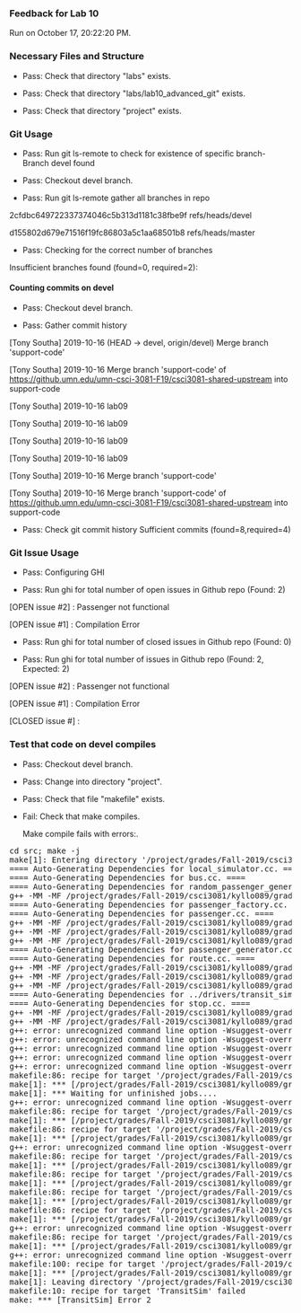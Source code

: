 ### Feedback for Lab 10

Run on October 17, 20:22:20 PM.


### Necessary Files and Structure

+ Pass: Check that directory "labs" exists.

+ Pass: Check that directory "labs/lab10_advanced_git" exists.

+ Pass: Check that directory "project" exists.


### Git Usage

+ Pass: Run git ls-remote to check for existence of specific branch- Branch devel found

+ Pass: Checkout devel branch.



+ Pass: Run git ls-remote gather all branches in repo

2cfdbc649722337374046c5b313d1181c38fbe9f	refs/heads/devel

d155802d679e71516f19fc86803a5c1aa68501b8	refs/heads/master



+ Pass: Checking for the correct number of branches

Insufficient branches found (found=0, required=2):




#### Counting commits on devel

+ Pass: Checkout devel branch.



+ Pass: Gather commit history

[Tony Southa] 2019-10-16 (HEAD -> devel, origin/devel) Merge branch 'support-code' 

[Tony Southa] 2019-10-16 Merge branch 'support-code' of https://github.umn.edu/umn-csci-3081-F19/csci3081-shared-upstream into support-code 


[Tony Southa] 2019-10-16 lab09 


[Tony Southa] 2019-10-16 lab09 


[Tony Southa] 2019-10-16 lab09 



[Tony Southa] 2019-10-16 lab09 


[Tony Southa] 2019-10-16 Merge branch 'support-code' 

[Tony Southa] 2019-10-16 Merge branch 'support-code' of https://github.umn.edu/umn-csci-3081-F19/csci3081-shared-upstream into support-code 






















+ Pass: Check git commit history
Sufficient commits (found=8,required=4)


### Git Issue Usage

+ Pass: Configuring GHI

+ Pass: Run ghi for total number of open issues in Github repo (Found: 2)

[OPEN issue #2] :  Passenger not functional

[OPEN issue #1] :  Compilation Error





+ Pass: Run ghi for total number of closed issues in Github repo (Found: 0)

+ Pass: Run ghi for total number of issues in Github repo (Found: 2, Expected: 2) 

 [OPEN issue #2] :  Passenger not functional

[OPEN issue #1] :  Compilation Error

[CLOSED issue #] : 

 




### Test that code on  devel compiles

+ Pass: Checkout devel branch.



+ Pass: Change into directory "project".

+ Pass: Check that file "makefile" exists.

+ Fail: Check that make compiles.

    Make compile fails with errors:.
<pre>cd src; make -j
make[1]: Entering directory '/project/grades/Fall-2019/csci3081/kyllo089/grading-environment/grading-scripts/grading/Lab_10_Feedback/repo-south211/project/src'
==== Auto-Generating Dependencies for local_simulator.cc. ====
==== Auto-Generating Dependencies for bus.cc. ====
==== Auto-Generating Dependencies for random_passenger_generator.cc. ====
g++ -MM -MF /project/grades/Fall-2019/csci3081/kyllo089/grading-environment/grading-scripts/grading/Lab_10_Feedback/repo-south211/project/build/obj/transit_sim/local_simulator.d -MP -MT /project/grades/Fall-2019/csci3081/kyllo089/grading-environment/grading-scripts/grading/Lab_10_Feedback/repo-south211/project/build/obj/transit_sim/local_simulator.o -W -Wall -Wextra -fdiagnostics-color=always -Wfloat-equal -Wshadow -Wcast-align -Wcast-qual -Wformat=2 -Winit-self -Wlogical-op -Wmissing-declarations -Wmissing-include-dirs -Wredundant-decls -Wswitch-default -Wsuggest-override -Wstrict-null-sentinel -Wsign-promo -Wold-style-cast -Woverloaded-virtual -Wctor-dtor-privacy -Wno-old-style-cast -Wno-cast-align -g -std=c++11 -c -I.. -I. -I./.. -I../drivers local_simulator.cc
==== Auto-Generating Dependencies for passenger_factory.cc. ====
==== Auto-Generating Dependencies for passenger.cc. ====
g++ -MM -MF /project/grades/Fall-2019/csci3081/kyllo089/grading-environment/grading-scripts/grading/Lab_10_Feedback/repo-south211/project/build/obj/transit_sim/bus.d -MP -MT /project/grades/Fall-2019/csci3081/kyllo089/grading-environment/grading-scripts/grading/Lab_10_Feedback/repo-south211/project/build/obj/transit_sim/bus.o -W -Wall -Wextra -fdiagnostics-color=always -Wfloat-equal -Wshadow -Wcast-align -Wcast-qual -Wformat=2 -Winit-self -Wlogical-op -Wmissing-declarations -Wmissing-include-dirs -Wredundant-decls -Wswitch-default -Wsuggest-override -Wstrict-null-sentinel -Wsign-promo -Wold-style-cast -Woverloaded-virtual -Wctor-dtor-privacy -Wno-old-style-cast -Wno-cast-align -g -std=c++11 -c -I.. -I. -I./.. -I../drivers bus.cc
g++ -MM -MF /project/grades/Fall-2019/csci3081/kyllo089/grading-environment/grading-scripts/grading/Lab_10_Feedback/repo-south211/project/build/obj/transit_sim/random_passenger_generator.d -MP -MT /project/grades/Fall-2019/csci3081/kyllo089/grading-environment/grading-scripts/grading/Lab_10_Feedback/repo-south211/project/build/obj/transit_sim/random_passenger_generator.o -W -Wall -Wextra -fdiagnostics-color=always -Wfloat-equal -Wshadow -Wcast-align -Wcast-qual -Wformat=2 -Winit-self -Wlogical-op -Wmissing-declarations -Wmissing-include-dirs -Wredundant-decls -Wswitch-default -Wsuggest-override -Wstrict-null-sentinel -Wsign-promo -Wold-style-cast -Woverloaded-virtual -Wctor-dtor-privacy -Wno-old-style-cast -Wno-cast-align -g -std=c++11 -c -I.. -I. -I./.. -I../drivers random_passenger_generator.cc
g++ -MM -MF /project/grades/Fall-2019/csci3081/kyllo089/grading-environment/grading-scripts/grading/Lab_10_Feedback/repo-south211/project/build/obj/transit_sim/passenger_factory.d -MP -MT /project/grades/Fall-2019/csci3081/kyllo089/grading-environment/grading-scripts/grading/Lab_10_Feedback/repo-south211/project/build/obj/transit_sim/passenger_factory.o -W -Wall -Wextra -fdiagnostics-color=always -Wfloat-equal -Wshadow -Wcast-align -Wcast-qual -Wformat=2 -Winit-self -Wlogical-op -Wmissing-declarations -Wmissing-include-dirs -Wredundant-decls -Wswitch-default -Wsuggest-override -Wstrict-null-sentinel -Wsign-promo -Wold-style-cast -Woverloaded-virtual -Wctor-dtor-privacy -Wno-old-style-cast -Wno-cast-align -g -std=c++11 -c -I.. -I. -I./.. -I../drivers passenger_factory.cc
==== Auto-Generating Dependencies for passenger_generator.cc. ====
==== Auto-Generating Dependencies for route.cc. ====
g++ -MM -MF /project/grades/Fall-2019/csci3081/kyllo089/grading-environment/grading-scripts/grading/Lab_10_Feedback/repo-south211/project/build/obj/transit_sim/passenger.d -MP -MT /project/grades/Fall-2019/csci3081/kyllo089/grading-environment/grading-scripts/grading/Lab_10_Feedback/repo-south211/project/build/obj/transit_sim/passenger.o -W -Wall -Wextra -fdiagnostics-color=always -Wfloat-equal -Wshadow -Wcast-align -Wcast-qual -Wformat=2 -Winit-self -Wlogical-op -Wmissing-declarations -Wmissing-include-dirs -Wredundant-decls -Wswitch-default -Wsuggest-override -Wstrict-null-sentinel -Wsign-promo -Wold-style-cast -Woverloaded-virtual -Wctor-dtor-privacy -Wno-old-style-cast -Wno-cast-align -g -std=c++11 -c -I.. -I. -I./.. -I../drivers passenger.cc
g++ -MM -MF /project/grades/Fall-2019/csci3081/kyllo089/grading-environment/grading-scripts/grading/Lab_10_Feedback/repo-south211/project/build/obj/transit_sim/passenger_generator.d -MP -MT /project/grades/Fall-2019/csci3081/kyllo089/grading-environment/grading-scripts/grading/Lab_10_Feedback/repo-south211/project/build/obj/transit_sim/passenger_generator.o -W -Wall -Wextra -fdiagnostics-color=always -Wfloat-equal -Wshadow -Wcast-align -Wcast-qual -Wformat=2 -Winit-self -Wlogical-op -Wmissing-declarations -Wmissing-include-dirs -Wredundant-decls -Wswitch-default -Wsuggest-override -Wstrict-null-sentinel -Wsign-promo -Wold-style-cast -Woverloaded-virtual -Wctor-dtor-privacy -Wno-old-style-cast -Wno-cast-align -g -std=c++11 -c -I.. -I. -I./.. -I../drivers passenger_generator.cc
g++ -MM -MF /project/grades/Fall-2019/csci3081/kyllo089/grading-environment/grading-scripts/grading/Lab_10_Feedback/repo-south211/project/build/obj/transit_sim/route.d -MP -MT /project/grades/Fall-2019/csci3081/kyllo089/grading-environment/grading-scripts/grading/Lab_10_Feedback/repo-south211/project/build/obj/transit_sim/route.o -W -Wall -Wextra -fdiagnostics-color=always -Wfloat-equal -Wshadow -Wcast-align -Wcast-qual -Wformat=2 -Winit-self -Wlogical-op -Wmissing-declarations -Wmissing-include-dirs -Wredundant-decls -Wswitch-default -Wsuggest-override -Wstrict-null-sentinel -Wsign-promo -Wold-style-cast -Woverloaded-virtual -Wctor-dtor-privacy -Wno-old-style-cast -Wno-cast-align -g -std=c++11 -c -I.. -I. -I./.. -I../drivers route.cc
==== Auto-Generating Dependencies for ../drivers/transit_sim.cc. ====
==== Auto-Generating Dependencies for stop.cc. ====
g++ -MM -MF /project/grades/Fall-2019/csci3081/kyllo089/grading-environment/grading-scripts/grading/Lab_10_Feedback/repo-south211/project/build/objdrivers/transit_sim.d -MP -MT /project/grades/Fall-2019/csci3081/kyllo089/grading-environment/grading-scripts/grading/Lab_10_Feedback/repo-south211/project/build/objdrivers/transit_sim.o -W -Wall -Wextra -fdiagnostics-color=always -Wfloat-equal -Wshadow -Wcast-align -Wcast-qual -Wformat=2 -Winit-self -Wlogical-op -Wmissing-declarations -Wmissing-include-dirs -Wredundant-decls -Wswitch-default -Wsuggest-override -Wstrict-null-sentinel -Wsign-promo -Wold-style-cast -Woverloaded-virtual -Wctor-dtor-privacy -Wno-old-style-cast -Wno-cast-align -g -std=c++11 -c -I.. -I. -I./.. -I../drivers ../drivers/transit_sim.cc
g++ -MM -MF /project/grades/Fall-2019/csci3081/kyllo089/grading-environment/grading-scripts/grading/Lab_10_Feedback/repo-south211/project/build/obj/transit_sim/stop.d -MP -MT /project/grades/Fall-2019/csci3081/kyllo089/grading-environment/grading-scripts/grading/Lab_10_Feedback/repo-south211/project/build/obj/transit_sim/stop.o -W -Wall -Wextra -fdiagnostics-color=always -Wfloat-equal -Wshadow -Wcast-align -Wcast-qual -Wformat=2 -Winit-self -Wlogical-op -Wmissing-declarations -Wmissing-include-dirs -Wredundant-decls -Wswitch-default -Wsuggest-override -Wstrict-null-sentinel -Wsign-promo -Wold-style-cast -Woverloaded-virtual -Wctor-dtor-privacy -Wno-old-style-cast -Wno-cast-align -g -std=c++11 -c -I.. -I. -I./.. -I../drivers stop.cc
g++: error: unrecognized command line option -Wsuggest-override
g++: error: unrecognized command line option -Wsuggest-override
g++: error: unrecognized command line option -Wsuggest-override
g++: error: unrecognized command line option -Wsuggest-override
g++: error: unrecognized command line option -Wsuggest-override
makefile:86: recipe for target '/project/grades/Fall-2019/csci3081/kyllo089/grading-environment/grading-scripts/grading/Lab_10_Feedback/repo-south211/project/build/obj/transit_sim/passenger_generator.o' failed
make[1]: *** [/project/grades/Fall-2019/csci3081/kyllo089/grading-environment/grading-scripts/grading/Lab_10_Feedback/repo-south211/project/build/obj/transit_sim/passenger_generator.o] Error 1
make[1]: *** Waiting for unfinished jobs....
g++: error: unrecognized command line option -Wsuggest-override
makefile:86: recipe for target '/project/grades/Fall-2019/csci3081/kyllo089/grading-environment/grading-scripts/grading/Lab_10_Feedback/repo-south211/project/build/obj/transit_sim/local_simulator.o' failed
make[1]: *** [/project/grades/Fall-2019/csci3081/kyllo089/grading-environment/grading-scripts/grading/Lab_10_Feedback/repo-south211/project/build/obj/transit_sim/local_simulator.o] Error 1
makefile:86: recipe for target '/project/grades/Fall-2019/csci3081/kyllo089/grading-environment/grading-scripts/grading/Lab_10_Feedback/repo-south211/project/build/obj/transit_sim/random_passenger_generator.o' failed
make[1]: *** [/project/grades/Fall-2019/csci3081/kyllo089/grading-environment/grading-scripts/grading/Lab_10_Feedback/repo-south211/project/build/obj/transit_sim/random_passenger_generator.o] Error 1
g++: error: unrecognized command line option -Wsuggest-override
makefile:86: recipe for target '/project/grades/Fall-2019/csci3081/kyllo089/grading-environment/grading-scripts/grading/Lab_10_Feedback/repo-south211/project/build/obj/transit_sim/passenger_factory.o' failed
make[1]: *** [/project/grades/Fall-2019/csci3081/kyllo089/grading-environment/grading-scripts/grading/Lab_10_Feedback/repo-south211/project/build/obj/transit_sim/passenger_factory.o] Error 1
makefile:86: recipe for target '/project/grades/Fall-2019/csci3081/kyllo089/grading-environment/grading-scripts/grading/Lab_10_Feedback/repo-south211/project/build/obj/transit_sim/passenger.o' failed
make[1]: *** [/project/grades/Fall-2019/csci3081/kyllo089/grading-environment/grading-scripts/grading/Lab_10_Feedback/repo-south211/project/build/obj/transit_sim/passenger.o] Error 1
makefile:86: recipe for target '/project/grades/Fall-2019/csci3081/kyllo089/grading-environment/grading-scripts/grading/Lab_10_Feedback/repo-south211/project/build/obj/transit_sim/stop.o' failed
make[1]: *** [/project/grades/Fall-2019/csci3081/kyllo089/grading-environment/grading-scripts/grading/Lab_10_Feedback/repo-south211/project/build/obj/transit_sim/stop.o] Error 1
makefile:86: recipe for target '/project/grades/Fall-2019/csci3081/kyllo089/grading-environment/grading-scripts/grading/Lab_10_Feedback/repo-south211/project/build/obj/transit_sim/bus.o' failed
make[1]: *** [/project/grades/Fall-2019/csci3081/kyllo089/grading-environment/grading-scripts/grading/Lab_10_Feedback/repo-south211/project/build/obj/transit_sim/bus.o] Error 1
g++: error: unrecognized command line option -Wsuggest-override
makefile:86: recipe for target '/project/grades/Fall-2019/csci3081/kyllo089/grading-environment/grading-scripts/grading/Lab_10_Feedback/repo-south211/project/build/obj/transit_sim/route.o' failed
make[1]: *** [/project/grades/Fall-2019/csci3081/kyllo089/grading-environment/grading-scripts/grading/Lab_10_Feedback/repo-south211/project/build/obj/transit_sim/route.o] Error 1
g++: error: unrecognized command line option -Wsuggest-override
makefile:100: recipe for target '/project/grades/Fall-2019/csci3081/kyllo089/grading-environment/grading-scripts/grading/Lab_10_Feedback/repo-south211/project/build/objdrivers/transit_sim.o' failed
make[1]: *** [/project/grades/Fall-2019/csci3081/kyllo089/grading-environment/grading-scripts/grading/Lab_10_Feedback/repo-south211/project/build/objdrivers/transit_sim.o] Error 1
make[1]: Leaving directory '/project/grades/Fall-2019/csci3081/kyllo089/grading-environment/grading-scripts/grading/Lab_10_Feedback/repo-south211/project/src'
makefile:10: recipe for target 'TransitSim' failed
make: *** [TransitSim] Error 2
</pre>



